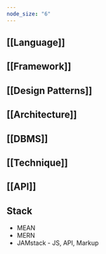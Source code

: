 ```yaml
---
node_size: "6"
---
```

## [[Language]]
## [[Framework]]
## [[Design Patterns]]
## [[Architecture]]
## [[DBMS]] 
## [[Technique]]
## [[API]]
## Stack
- MEAN
- MERN
- JAMstack - JS, API, Markup